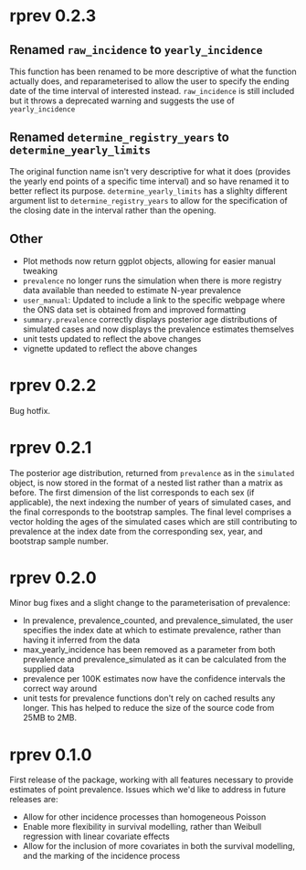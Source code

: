 # rprev 0.2.3

## Renamed `raw_incidence` to `yearly_incidence` 
This function has been renamed to be more descriptive of what the function actually does, and reparameterised to allow the user to specify the ending date of the time interval of interested instead. `raw_incidence` is still included but it throws a deprecated warning and suggests the use of `yearly_incidence`

## Renamed `determine_registry_years` to `determine_yearly_limits`
The original function name isn't very descriptive for what it does (provides the yearly end points of a specific time interval) and so have renamed it to better reflect its purpose. `determine_yearly_limits` has a slighlty different argument list to `determine_registry_years` to allow for the specification of the closing date in the interval rather than the opening.

## Other

  - Plot methods now return ggplot objects, allowing for easier manual tweaking
  - `prevalence` no longer runs the simulation when there is more registry data available than needed to estimate N-year prevalence
  - `user_manual`: Updated to include a link to the specific webpage where the ONS data set is obtained from and improved formatting
  - `summary.prevalence` correctly displays posterior age distributions of simulated cases and now displays the prevalence estimates themselves
  - unit tests updated to reflect the above changes
  - vignette updated to reflect the above changes


# rprev 0.2.2

Bug hotfix.

# rprev 0.2.1

The posterior age distribution, returned from `prevalence` as in the `simulated` object, is now stored in the format of a nested list rather than a matrix as before. The first dimension of the list corresponds to each sex (if applicable), the next indexing the number of years of simulated cases, and the final corresponds to the bootstrap samples. The final level comprises a vector holding the ages of the simulated cases which are still contributing to prevalence at the index date from the corresponding sex, year, and bootstrap sample number.

# rprev 0.2.0

Minor bug fixes and a slight change to the parameterisation of prevalence:

  - In prevalence, prevalence_counted, and prevalence_simulated, the user specifies the index date at which to estimate prevalence, rather than having it inferred from the data
  - max_yearly_incidence has been removed as a parameter from both prevalence and prevalence_simulated as it can be calculated from the supplied data
  - prevalence per 100K estimates now have the confidence intervals the correct way around
  - unit tests for prevalence functions don't rely on cached results any longer. This has helped to reduce the size of the source code from 25MB to 2MB.
  
# rprev 0.1.0

First release of the package, working with all features necessary to provide estimates of point prevalence. Issues which we'd like to address in future releases are:

  - Allow for other incidence processes than homogeneous Poisson
  - Enable more flexibility in survival modelling, rather than Weibull regression with linear covariate effects
  - Allow for the inclusion of more covariates in both the survival modelling, and the marking of the incidence process
